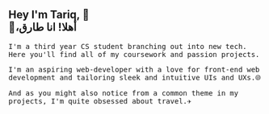 ## Hey I'm Tariq, 👋<br/>👋،أهلا! انا طارق

<p>
<samp>I'm a third year CS student branching out into new tech. Here you'll find all of my coursework and passion projects.</samp></p>
<p><samp>I'm an aspiring web-developer with a love for front-end web development and tailoring sleek and intuitive UIs and UXs.🌐</samp></p>
<samp>And as you might also notice from a common theme in my projects, I'm quite obsessed about travel.✈️</samp>
